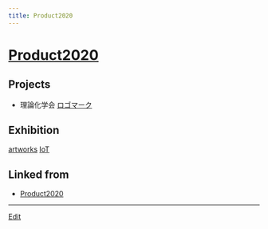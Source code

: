 ```yaml
---
title: Product2020
---
```

# [Product2020](/Product2020)

## Projects

* 理論化学会 [ロゴマーク](/ロゴマーク)

## Exhibition



[artworks](/artworks) [IoT](/IoT)


## Linked from

* [Product2020](/Product2020)


----

[Edit](https://github.com/vitroid/vitroid.github.io/edit/master/MD/Product2020.md)


